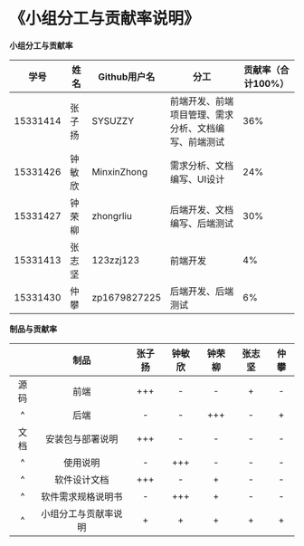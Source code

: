 # 《小组分工与贡献率说明》 

**小组分工与贡献率**

| 学号     | 姓名   | Github用户名 | 分工                                                 | 贡献率（合计100%） |
| -------- | ------ | ------------ | ---------------------------------------------------- | ------------------ |
| 15331414 | 张子扬 | SYSUZZY      | 前端开发、前端项目管理、需求分析、文档编写、前端测试 | 36%                |
| 15331426 | 钟敏欣 | MinxinZhong  | 需求分析、文档编写、UI设计                           | 24%                |
| 15331427 | 钟荣柳 | zhongrliu    | 后端开发、文档编写、后端测试                         | 30%                |
| 15331413 | 张志坚 | 123zzj123    | 前端开发                                             | 4%                 |
| 15331430 | 仲攀   | zp1679827225 | 后端开发、后端测试                                   | 6%                 |

**制品与贡献率**

|      |         制品         | 张子扬 | 钟敏欣 | 钟荣柳 | 张志坚 | 仲攀 |
| :--: | :------------------: | :----: | :----: | :----: | :----: | :--: |
| 源码 |         前端         |  +++   |   -    |   -    |   +    |  -   |
|  ^   |         后端         |   -    |   -    |  +++   |   -    |  +   |
| 文档 |   安装包与部署说明   |  +++   |   -    |   -    |   -    |  -   |
|  ^   |       使用说明       |   -    |  +++   |   -    |   -    |  -   |
|  ^   |     软件设计文档     |  +++   |   -    |   +    |   -    |  -   |
|  ^   |  软件需求规格说明书  |   -    |  +++   |   +    |   -    |  -   |
|  ^   | 小组分工与贡献率说明 |   +    |   +    |   +    |   +    |  +   |

